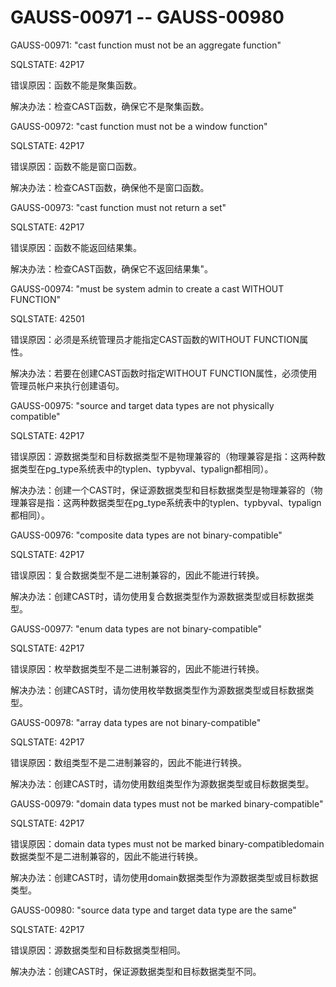 # GAUSS-00971 -- GAUSS-00980<a name="ZH-CN_TOPIC_0302073295"></a>

GAUSS-00971: "cast function must not be an aggregate function"

SQLSTATE: 42P17

错误原因：函数不能是聚集函数。

解决办法：检查CAST函数，确保它不是聚集函数。

GAUSS-00972: "cast function must not be a window function"

SQLSTATE: 42P17

错误原因：函数不能是窗口函数。

解决办法：检查CAST函数，确保他不是窗口函数。

GAUSS-00973: "cast function must not return a set"

SQLSTATE: 42P17

错误原因：函数不能返回结果集。

解决办法：检查CAST函数，确保它不返回结果集"。

GAUSS-00974: "must be system admin to create a cast WITHOUT FUNCTION"

SQLSTATE: 42501

错误原因：必须是系统管理员才能指定CAST函数的WITHOUT FUNCTION属性。

解决办法：若要在创建CAST函数时指定WITHOUT FUNCTION属性，必须使用管理员帐户来执行创建语句。

GAUSS-00975: "source and target data types are not physically compatible"

SQLSTATE: 42P17

错误原因：源数据类型和目标数据类型不是物理兼容的（物理兼容是指：这两种数据类型在pg\_type系统表中的typlen、typbyval、typalign都相同）。

解决办法：创建一个CAST时，保证源数据类型和目标数据类型是物理兼容的（物理兼容是指：这两种数据类型在pg\_type系统表中的typlen、typbyval、typalign都相同）。

GAUSS-00976: "composite data types are not binary-compatible"

SQLSTATE: 42P17

错误原因：复合数据类型不是二进制兼容的，因此不能进行转换。

解决办法：创建CAST时，请勿使用复合数据类型作为源数据类型或目标数据类型。

GAUSS-00977: "enum data types are not binary-compatible"

SQLSTATE: 42P17

错误原因：枚举数据类型不是二进制兼容的，因此不能进行转换。

解决办法：创建CAST时，请勿使用枚举数据类型作为源数据类型或目标数据类型。

GAUSS-00978: "array data types are not binary-compatible"

SQLSTATE: 42P17

错误原因：数组类型不是二进制兼容的，因此不能进行转换。

解决办法：创建CAST时，请勿使用数组类型作为源数据类型或目标数据类型。

GAUSS-00979: "domain data types must not be marked binary-compatible"

SQLSTATE: 42P17

错误原因：domain data types must not be marked binary-compatibledomain数据类型不是二进制兼容的，因此不能进行转换。

解决办法：创建CAST时，请勿使用domain数据类型作为源数据类型或目标数据类型。

GAUSS-00980: "source data type and target data type are the same"

SQLSTATE: 42P17

错误原因：源数据类型和目标数据类型相同。

解决办法：创建CAST时，保证源数据类型和目标数据类型不同。
